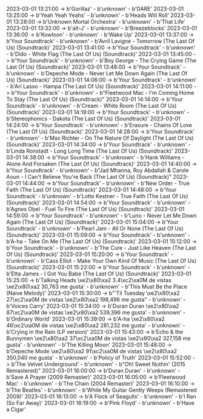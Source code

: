 2023-03-01 13:21:00 -> b'Gorillaz' - b'unknown' - b'DARE'
2023-03-01 13:25:00 -> b'Yeah Yeah Yeahs' - b'unknown' - b'Heads Will Roll'
2023-03-01 13:28:00 -> b'Unknown Mortal Orchestra' - b'unknown' - b'That Life'
2023-03-01 13:32:00 -> b'alt-J' - b'unknown' - b'Breezeblocks'
2023-03-01 13:36:00 -> b'Kowloon' - b'unknown' - b'Wake Up'
2023-03-01 13:37:00 -> b'Your Soundtrack' - b'unknown' - b'Avril Lavigne - Tomorrow (The Last Of Us) (Soundtrack)'
2023-03-01 13:41:00 -> b'Your Soundtrack' - b'unknown' - b'Dido - White Flag (The Last Of Us) (Soundtrack)'
2023-03-01 13:45:00 -> b'Your Soundtrack' - b'unknown' - b'Boy George - The Crying Game (The Last Of Us) (Soundtrack)'
2023-03-01 13:48:00 -> b'Your Soundtrack' - b'unknown' - b'Depeche Mode - Never Let Me Down Again (The Last Of Us) (Soundtrack)'
2023-03-01 14:06:00 -> b'Your Soundtrack' - b'unknown' - b'Ari Lasso - Hampa (The Last Of Us) (Soundtrack)'
2023-03-01 14:11:00 -> b'Your Soundtrack' - b'unknown' - b"Fleetwood Mac - I'm Coming Home To Stay (The Last Of Us) (Soundtrack)"
2023-03-01 14:14:00 -> b'Your Soundtrack' - b'unknown' - b'Cream - White Room (The Last Of Us) (Soundtrack)'
2023-03-01 14:19:00 -> b'Your Soundtrack' - b'unknown' - b'Stereophonics - Dakota (The Last Of Us) (Soundtrack)'
2023-03-01 14:24:00 -> b'Your Soundtrack' - b'unknown' - b'Erasure - Chains Of Love (The Last Of Us) (Soundtrack)'
2023-03-01 14:28:00 -> b'Your Soundtrack' - b'unknown' - b'Max Richter - On The Nature Of Daylight (The Last Of Us) (Soundtrack)'
2023-03-01 14:34:00 -> b'Your Soundtrack' - b'unknown' - b'Linda Ronstadt - Long Long Time (The Last Of Us) (Soundtrack)'
2023-03-01 14:38:00 -> b'Your Soundtrack' - b'unknown' - b'Hank Williams - Alone And Forsaken (The Last Of Us) (Soundtrack)'
2023-03-01 14:40:00 -> b'Your Soundtrack' - b'unknown' - b"Jad Mhanna, Roy Abdallah & Carole Aoun - I Can't Believe You're Back (The Last Of Us) (Soundtrack)"
2023-03-01 14:44:00 -> b'Your Soundtrack' - b'unknown' - b'New Order - True Faith (The Last Of Us) (Soundtrack)'
2023-03-01 14:48:00 -> b'Your Soundtrack' - b'unknown' - b'Lotte Kestner - True Faith (The Last Of Us) (Soundtrack)'
2023-03-01 14:54:00 -> b'Your Soundtrack' - b'unknown' - b'Agnes Obel - Fuel To Fire (The Last Of Us) (Soundtrack)'
2023-03-01 14:59:00 -> b'Your Soundtrack' - b'unknown' - b'Luno - Never Let Me Down Again (The Last Of Us) (Soundtrack)'
2023-03-01 15:04:00 -> b'Your Soundtrack' - b'unknown' - b'Pearl Jam - All Or None (The Last Of Us) (Soundtrack)'
2023-03-01 15:09:00 -> b'Your Soundtrack' - b'unknown' - b'A-ha - Take On Me (The Last Of Us) (Soundtrack)'
2023-03-01 15:12:00 -> b'Your Soundtrack' - b'unknown' - b'The Cure - Just Like Heaven (The Last Of Us) (Soundtrack)'
2023-03-01 15:20:00 -> b'Your Soundtrack' - b'unknown' - b'Cass Elliot - Make Your Own Kind Of Music (The Last Of Us) (Soundtrack)'
2023-03-01 15:22:00 -> b'Your Soundtrack' - b'unknown' - b'Etta James - I Got You Babe (The Last Of Us) (Soundtrack)'
2023-03-01 15:25:00 -> b'Talking Heads \xe2\x80\xa2 3.4\xc2\xa0M de vistas \xe2\x80\xa2 30,763 me gusta' - b'unknown' - b'This Must Be the Place (Naive Melody)'
2023-03-01 15:30:00 -> b"'Til Tuesday \xe2\x80\xa2 27\xc2\xa0M de vistas \xe2\x80\xa2 198,496 me gusta" - b'unknown' - b'Voices Carry'
2023-03-01 15:34:00 -> b'Duran Duran \xe2\x80\xa2 87\xc2\xa0M de vistas \xe2\x80\xa2 539,396 me gusta' - b'unknown' - b'Ordinary World'
2023-03-01 15:39:00 -> b'A-ha \xe2\x80\xa2 46\xc2\xa0M de vistas \xe2\x80\xa2 281,232 me gusta' - b'unknown' - b'Crying in the Rain (LP version)'
2023-03-01 15:43:00 -> b'Echo & the Bunnymen \xe2\x80\xa2 37\xc2\xa0M de vistas \xe2\x80\xa2 327,158 me gusta' - b'unknown' - b'The Killing Moon'
2023-03-01 15:48:00 -> b'Depeche Mode \xe2\x80\xa2 91\xc2\xa0M de vistas \xe2\x80\xa2 350,040 me gusta' - b'unknown' - b'Policy of Truth'
2023-03-01 15:52:00 -> b'The Velvet Underground' - b'unknown' - b"Oh! Sweet Nuthin' (2015 Remastered)"
2023-03-01 16:00:00 -> b'Duran Duran' - b'unknown' - b'Save A Prayer (2009 Remaster)'
2023-03-01 16:05:00 -> b'Fleetwood Mac' - b'unknown' - b'The Chain (2004 Remaster)'
2023-03-01 16:10:00 -> b'The Beatles' - b'unknown' - b'While My Guitar Gently Weeps (Remastered 2009)'
2023-03-01 16:13:00 -> b'A Flock of Seagulls' - b'unknown' - b'I Ran (So Far Away)'
2023-03-01 16:19:00 -> b'Pink Floyd' - b'unknown' - b'Have a Cigar'
